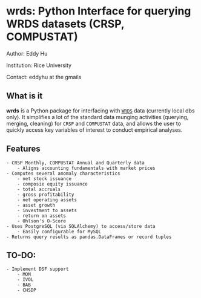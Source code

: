 # wrds: Python Interface for querying WRDS datasets (CRSP, COMPUSTAT)

Author: Eddy Hu

Institution: Rice University

Contact: eddyhu at the gmails

## What is it
**wrds** is a Python package for interfacing with [`WRDS`](http://wrds.wharton.upenn.edu) data (currently local dbs only). It simplifies a lot of the standard data munging activities (querying, merging, cleaning) for `CRSP` and `COMPUSTAT` data, and allows the user to quickly access key variables of interest to conduct empirical analyses.

## Features
	- CRSP Monthly, COMPUSTAT Annual and Quarterly data
		- Aligns accounting fundamentals with market prices
	- Computes several anomaly characteristics
		- net stock issuance
		- composie equity issuance
		- total accruals
		- gross profitability
		- net operating assets
		- asset growth
		- investment to assets
		- return on assets
		- Ohlson's O-Score
	- Uses PostgreSQL (via SQLAlchemy) to access/store data
		- Easily configurable for MySQL
	- Returns query results as pandas.DataFrames or record tuples

## TO-DO:
	- Implement DSF support
		- MOM
		- IVOL
		- BAB
		- CHSDP